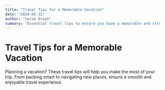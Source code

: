 ```yaml
---
title: "Travel Tips for a Memorable Vacation"
date: "2024-05-31"
author: "Sarah Brown"
summary: "Essential travel tips to ensure you have a memorable and stress-free vacation."
---
```


# Travel Tips for a Memorable Vacation

Planning a vacation? These travel tips will help you make the most of your trip. From packing smart to navigating new places, ensure a smooth and enjoyable travel experience.